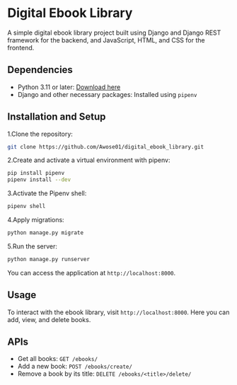 # Digital Ebook Library

A simple digital ebook library project built using Django and Django REST framework for the backend, and JavaScript, HTML, and CSS for the frontend.

## Dependencies

- Python 3.11 or later: [Download here](https://www.python.org/downloads/)
- Django and other necessary packages: Installed using `pipenv`

## Installation and Setup

1.Clone the repository:

```bash
git clone https://github.com/Awose01/digital_ebook_library.git
```

2.Create and activate a virtual environment with pipenv:

```bash
pip install pipenv  
pipenv install --dev  
```

3.Activate the Pipenv shell:

```bash
pipenv shell
```

4.Apply migrations:

```bash
python manage.py migrate
```

5.Run the server:

```bash
python manage.py runserver
```

You can access the application at `http://localhost:8000`.

## Usage

To interact with the ebook library, visit `http://localhost:8000`. Here you can add, view, and delete books.

## APIs

- Get all books: `GET /ebooks/`
- Add a new book: `POST /ebooks/create/`
- Remove a book by its title: `DELETE /ebooks/<title>/delete/`
